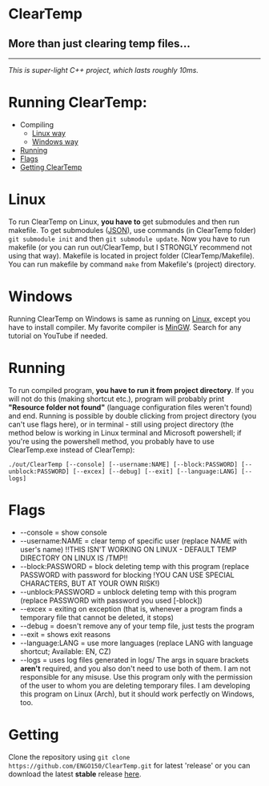 # ClearTemp
More than just clearing temp files...
-
---

*This is super-light C++ project, which lasts roughly 10ms.*

# Running ClearTemp:
- Compiling
	- [Linux way](#Linux)
	- [Windows way](#Windows)
- [Running](#Running)
- [Flags](#Flags)
- [Getting ClearTemp](#Getting)

# Linux
To run ClearTemp on Linux, **you have to** get submodules and then run makefile. To get submodules ([JSON](https://github.com/nlohmann/json)), use commands (in ClearTemp folder) `git submodule init` and then `git submodule update`. Now you have to run makefile (or you can run out/ClearTemp, but I STRONGLY recommend not using that way). Makefile is located in project folder (ClearTemp/Makefile). You can run makefile by command `make` from Makefile's (project) directory.

# Windows
Running ClearTemp on Windows is same as running on [Linux](#Linux), except you have to install compiler. My favorite compiler is [MinGW](https://sourceforge.net/projects/mingw/). Search for any tutorial on YouTube if needed.

# Running
To run compiled program, **you have to run it from project directory**. If you will not do this (making shortcut etc.), program will probably print **"Resource folder not found"** (language configuration files weren't found) and end. Running is possible by double clicking from project directory (you can't use flags here), or in terminal - still using project directory (the method below is working in Linux terminal and Microsoft powershell; if you're using the powershell method, you probably have to use ClearTemp.exe instead of ClearTemp):

`./out/ClearTemp [--console] [--username:NAME] [--block:PASSWORD] [--unblock:PASSWORD] [--excex] [--debug] [--exit] [--language:LANG] [--logs]`

# Flags
- --console = show console
- --username:NAME = clear temp of specific user (replace NAME with user's name) !!THIS ISN'T WORKING ON LINUX - DEFAULT TEMP DIRECTORY ON LINUX IS /TMP!!
- --block:PASSWORD = block deleting temp with this program (replace PASSWORD with password for blocking !YOU CAN USE SPECIAL CHARACTERS, BUT AT YOUR OWN RISK!)
- --unblock:PASSWORD = unblock deleting temp with this program (replace PASSWORD with password you used [-block])
- --excex = exiting on exception (that is, whenever a program finds a temporary file that cannot be deleted, it stops)
- --debug = doesn't remove any of your temp file, just tests the program
- --exit = shows exit reasons
- --language:LANG = use more languages (replace LANG with language shortcut; Available: EN, CZ)
- --logs = uses log files generated in logs/
The args in square brackets **aren't** required, and you also don't need to use both of them. I am not responsible for any misuse. Use this program only with the permission of the user to whom you are deleting temporary files. I am developing this program on Linux (Arch), but it should work perfectly on Windows, too.

# Getting
Clone the repository using `git clone https://github.com/ENGO150/ClearTemp.git` for latest 'release' or you can download the latest **stable** release [here](https://github.com/ENGO150/ClearTemp/releases/latest).
